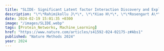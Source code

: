 ```yaml
---
title: "SLIDE- Significant Latent factor Interaction Discovery and Exploration across biological domains"
description: "\*\*Rahimikollu J\*\*, \*\*Xiao H\*\*, \*\*Rosengart A\*\*, \*\*Rosen A\*\*, \*\*Tabib T\*\*, Zdinak P, He K, Bing X, Bunea F, Wegkamp M, Poholek A, Joglekar A, Lafyatis R, \*\*Das J✝\*\*"
date: 2024-02-19 15:01:35 +0300
image: "/images/SLIDE.webp"
tags: [Protein_Networks, Machine_Learning]
href: "https://www.nature.com/articles/s41592-024-02175-z#Abs1"
published: "Nature Methods 2024"
year: 2024
---
```

